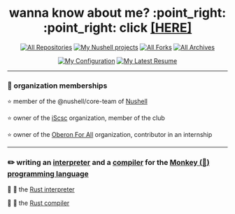 <h1 align="center">
    wanna know about me? :point_right: :point_right: click <a href="https://amtoine.github.io/about">[HERE]</a>
</h1>

<p align="center">
  <a href="https://github.com/amtoine?tab=repositories&q=is%3Apublic&type=source&language=&sort=stargazers"><img alt="All Repositories" title="All Repositories" src="https://custom-icon-badges.demolab.com/badge/-My%20Repos-90c01c?style=for-the-badge&logoColor=black&logo=repo"/></a>
  <a href="https://github.com/amtoine?tab=repositories&q=is%3Apublic+nushell&type=source&language=&sort=stargazers"><img alt="My Nushell projects" title="My Nushell projects" src="https://custom-icon-badges.demolab.com/badge/-My%20Nushell%20Projects-fc5aad?style=for-the-badge&logoColor=black&logo=shell"/></a>
  <a href="https://github.com/amtoine?tab=repositories&q=is%3Apublic&type=fork&language=&sort=stargazers"><img alt="All Forks" title="All Forks" src="https://custom-icon-badges.demolab.com/badge/-My%20Forks-1F222E?style=for-the-badge&logoColor=white&logo=fork"/></a>
  <a href="https://github.com/amtoine?tab=repositories&q=is%3Apublic&type=archived&language=&sort=stargazers"><img alt="All Archives" title="All Archives" src="https://custom-icon-badges.demolab.com/badge/-My%20Archives-b98659?style=for-the-badge&logoColor=black&logo=archive"/></a>
</p>

<p align="center">
  <a href="https://github.com/amtoine?tab=repositories&q=is%3Apublic+config&type=&language=&sort=stargazers"><img alt="My Configuration" title="My Configuration" src="https://custom-icon-badges.demolab.com/badge/-My%20Configuration-ffd700?style=for-the-badge&logoColor=black&logo=gear"/></a>
  <a href="https://github.com/amtoine/resume/releases/latest"><img alt="My Latest Resume" title="My Latest Resume" src="https://custom-icon-badges.demolab.com/badge/-My%20Latest%20Resume-cccccc?style=for-the-badge&logoColor=black&logo=note"/></a>
</p>

---

### :link: organization memberships

:star: member of the @nushell/core-team of [Nushell](https://github.com/nushell)

:star: owner of the [iScsc](https://github.com/iScsc) organization, member of the club

:star: owner of the [Oberon For All](https://github.com/oberonforall) organization, contributor in an internship

---

### :pencil2: writing an [interpreter](https://interpreterbook.com/) and a [compiler](https://compilerbook.com/) for the [Monkey (:see_no_evil:) programming language](https://monkeylang.org/#what-is-monkey)

:construction: :crab: the [Rust interpreter](https://github.com/amtoine/monkey-interpreter-rs)

:construction: :crab: the [Rust compiler](https://github.com/amtoine/monkey-compiler-rs)
